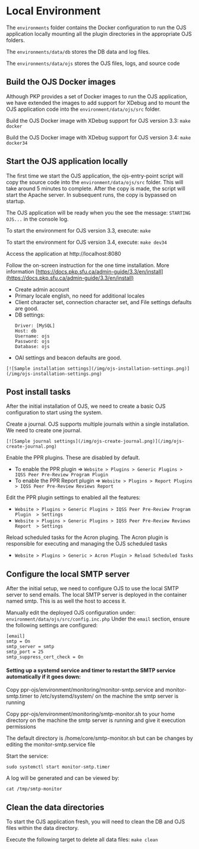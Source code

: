 # Local Environment
The ``environments`` folder contains the Docker configuration to run the OJS application locally
mounting all the plugin directories in the appropriate OJS folders.

The ``environments/data/db`` stores the DB data and log files.

The ``environments/data/ojs`` stores the OJS files, logs, and source code

## Build the OJS Docker images
Although PKP provides a set of Docker images to run the OJS application, we have extended the images to add support
for XDebug and to mount the OJS application code into the ``environment/data/ojs/src`` folder.

Build the OJS Docker image with XDebug support for OJS version 3.3:
``make docker``

Build the OJS Docker image with XDebug support for OJS version 3.4:
``make docker34``

## Start the OJS application locally
The first time we start the OJS application, the ojs-entry-point script will copy the source code into the ``environment/data/ojs/src`` folder.
This will take around 5 minutes to complete. After the copy is made, the script will start the Apache server. In subsequent runs, the copy is bypassed on startup.

The OJS application will be ready when you the see the message: ``STARTING OJS...`` in the console log.

To start the environment for OJS version 3.3, execute:
``make``

To start the environment for OJS version 3.4, execute:
``make dev34``

Access the application at http://localhost:8080

Follow the on-screen instruction for the one time installation. More information [https://docs.pkp.sfu.ca/admin-guide/3.3/en/install](https://docs.pkp.sfu.ca/admin-guide/3.3/en/install)

 - Create admin account
 - Primary locale english, no need for additional locales
 - Client character set, connection character set, and File settings defaults are good.
 - DB settings:
    ```
    Driver: [MySQL]
    Host: db
    Username: ojs
    Password: ojs
    Database: ojs
    ```
 - OAI settings and beacon defaults are good.

```{dropdown} Sample installation settings
[![Sample installation settings](/img/ojs-installation-settings.png)](/img/ojs-installation-settings.png)
```


## Post install tasks
After the initial installation of OJS, we need to create a basic OJS configuration to start using the system.

Create a journal. OJS supports multiple journals within a single installation. We need to create one journal.

```{dropdown} Sample journal settings
[![Sample journal settings](/img/ojs-create-journal.png)](/img/ojs-create-journal.png)
```

Enable the PPR plugins. These are disabled by default.
- To enable the PPR plugin => ``Website > Plugins > Generic Plugins > IQSS Peer Pre-Review Program Plugin``
- To enable the PPR Report plugin => ``Website > Plugins > Report Plugins > IQSS Peer Pre-Review Reviews Report``

Edit the PPR plugin settings to enabled all the features:
- ``Website > Plugins > Generic Plugins > IQSS Peer Pre-Review Program Plugin  > Settings``
- ``Website > Plugins > Generic Plugins > IQSS Peer Pre-Review Reviews Report  > Settings``

Reload scheduled tasks for the Acron pluging. The Acron plugin is responsible for executing and managing the OJS scheduled tasks
- ``Website > Plugins > Generic > Acron Plugin > Reload Scheduled Tasks``


## Configure the local SMTP server
After the initial setup, we need to configure OJS to use the local SMTP server to send emails.
The local SMTP server is deployed in the container named smtp. This is as well the host to access it.

Manually edit the deployed OJS configuration under: ``environment/data/ojs/src/config.inc.php``
Under the ``email`` section, ensure the following settings are configured:
```
[email]
smtp = On
smtp_server = smtp
smtp_port = 25
smtp_suppress_cert_check = On
```

#### Setting up a systemd service and timer to restart the SMTP service automatically if it goes down:

Copy ppr-ojs/environment/monitoring/monitor-smtp.service and monitor-smtp.timer to /etc/systemd/system/ on the machine the smtp server is running

Copy ppr-ojs/environment/monitoring/smtp-monitor.sh to your home directory on the machine the smtp server is running and give it execution permissions

The default directory is /home/core/smtp-monitor.sh but can be changes by editing the monitor-smtp.service file

Start the service:
```
sudo systemctl start monitor-smtp.timer
```
A log will be generated and can be viewed by:
```
cat /tmp/smtp-monitor
```

## Clean the data directories
To start the OJS application fresh, you will need to clean the DB and OJS files within the data directory.

Execute the following target to delete all data files:
``make clean``